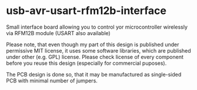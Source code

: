 usb-avr-usart-rfm12b-interface
=============================

Small interface board allowing you to control yor microcontroller wirelessly via RFM12B module (USART also available)

Please note, that even though my part of this design is published under permissive MIT license,
it uses some software libraries, which are published under other (e.g. GPL) license.
Please check license of every component before you reuse this design (especially for commercial puposes).

The PCB design is done so, that it may be manufactured as single-sided PCB with minimal number of jumpers.
